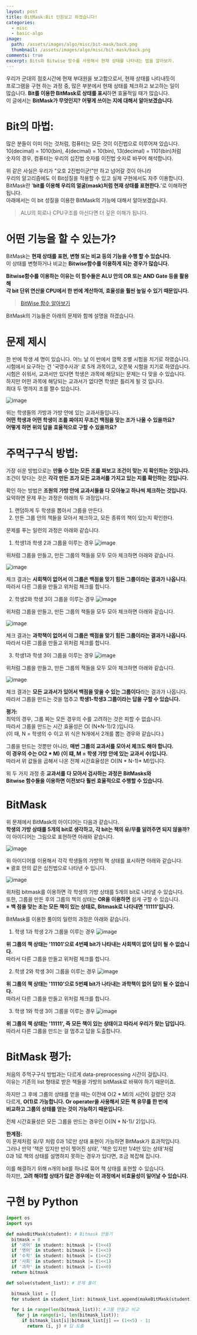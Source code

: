 ```yaml
---
layout: post
title: BitMask:Bit 인원보고 하겠습니다!
categories:
  - misc
  - basic-algo
image:
  path: /assets/images/algo/misc/bit-mask/back.png
  thumbnail: /assets/images/algo/misc/bit-mask/back.png
comments: true
excerpt: Bits와 Bitwise 함수를 사용해서 현재 상태를 나타내는 법을 알아보자.
---
```

우리가 군대의 점호시간에 현재 부대원을 보고함으로서, 현재 상태를 나타내듯이<br/>
프로그램을 구현 하는 과정 중, 많은 부분에서 현재 상태를 체크하고 보고하는 일이<br/>
많습니다. **Bit를 이용한 BitMask로 상태를 표시**하면 효율적일 때가 많습니다.<br/>
이 글에서는 **BitMask가 무엇인지? 어떻게 쓰이는 지에 대해서 알아보겠습니다.**<br/>

# Bit의 마법:
많은 분들이 이미 아는 것처럼, 컴퓨터는 모든 것이 이진법으로 이루어져 있습니다.<br/>
10(decimal) = 1010(bin), 4(decimal) = 10(bin), 13(decimal) = 1101(bin)처럼<br/>
숫자의 경우, 컴퓨터는 우리의 십진법 숫자를 이진법 숫자로 바꾸어 해석합니다. <br/>

<!-- 그럼 컴퓨터는 왜 이진법을 사용할까요??<br/>
그 이유는 **컴퓨터는 전자를 이용한 기계이기 때문입니다.**<br/>
더 말하면, 전자가 들어오면: 1 전자가 나가면: 0 처럼 신호로 인식하도록 설계되었죠.<br/>
전자 회로는 이 전자들의 신호들을 이용해 메모리로 만들고, CPU를 만드는 것입니다.<br/> -->

위 같은 사실은 우리가 "오호 2진법이군!"만 하고 넘어갈 것이 아니라<br/>
우리의 알고리즘에도 이 Bit성질을 적용할 수 있고 실제 구현에서도 자주 이용합니다.<br/>
BitMask란 '**bit를 이용해 우리의 얼굴(mask)처럼 현재 상태를 표현한다.**'로 이해하면 됩니다.<br/>
아래에서는 이 bit 성질을 이용한 BitMask의 기능에 대해서 알아보겠습니다.<br/>
> ALU의 회로나 CPU구조를 아신다면 더 깊은 이해가 됩니다.

# 어떤 기능을 할 수 있는가?
BitMask는 **현재 상태를 표현, 변형 또는 비교 등의 기능을 수행 할 수 있습니다.**<br/>
이 상태를 변형하거나 비교는 **Bitwise함수를 이용하게 되는 경우가 많습니다.**<br/>

**Bitwise함수를 이용하는 이유는 이 함수들은 ALU 안의 OR 또는 AND Gate 등을 활용해**<br/>
**각 bit 단위 연산을 CPU에서 한 번에 계산하여, 효율성을 훨씬 높일 수 있기 때문입니다.**<br/>
> [BitWise 함수 알아보기]()

BitMask의 기능들은 아래의 문제와 함께 설명을 하겠습니다.<br/>
# 문제 제시

한 반에 학생 세 명이 있습니다. 어느 날 이 반에서 깜짝 조별 시험을 치기로 하였습니다.<br/>
시험에서 요구하는 건 '국영수사과' 로 5개 과목이고, 오픈북 시험을 치기로 하였습니다.<br/>
시험은 쉬워서, 교과서만 있다면 학생은 과목에 해당되는 문제는 다 맞을 수 있습니다.<br/>
하지만 어떤 과목에 해당되는 교과서가 없다면 학생은 틀리게 될 것 입니다.<br/>
최대 두 명까지 조를 짤수 있습니다.<br/>

![image](/assets/images/algo/misc/bit-mask/problem.png)

위는 학생들의 가방과 가방 안에 있는 교과서들입니다.<br/>
**어떤 학생과 어떤 학생이 조를 짜야지 무조건 백점을 맞는 조가 나올 수 있을까요?**<br/>
**어떻게 하면 위의 답을 효율적으로 구할 수 있을까요?**<br/>

# 주먹구구식 방법:
가장 쉬운 방법으로는 **만들 수 있는 모든 조를 짜보고 조건이 맞는 지 확인하는 것입니다.**<br/>
조건이 맞다는 것은 **각각 만든 조가 모든 교과서를 가지고 있는 지를 확인하는 것입니다.**<br/>

확인 하는 방법은 **조원의 가방 안에 교과서들을 다 모아놓고 하나씩 체크하는 것입니다.**<br/>
요약하면 문제 푸는 과정은 아래의 두 과정입니다.<br/>
1. 랜덤하게 두 학생을 뽑아서 그룹을 만든다.
2. 만든 그룹 안의 책들을 모아서 체크하고, 모든 종류의 책이 있는지 확인한다.

문제를 푸는 일련의 과정은 아래와 같습니다.<br/>
1. 학생1과 학생 2과 그룹을 이루는 경우
![image](/assets/images/algo/misc/bit-mask/brute-force1.png)

위처럼 그룹을 만들고, 만든 그룹의 책들을 모두 모아 체크하면 아래와 같습니다.

![image](/assets/images/algo/misc/bit-mask/brute-force1-check.png)

체크 결과는 **사회책이 없어서 이 그룹은 백점을 맞기 힘든 그룹이라는 결과가 나옵니다.**<br/>
따라서 다른 그룹을 만들고 위처럼 체크를 합니다.<br/>

2. 학생2와 학생 3이 그룹을 이루는 경우
![image](/assets/images/algo/misc/bit-mask/brute-force2.png)

위처럼 그룹을 만들고, 만든 그룹의 책들을 모두 모아 체크하면 아래와 같습니다.

![image](/assets/images/algo/misc/bit-mask/brute-force2-check.png)

체크 결과는 **과학책이 없어서 이 그룹은 백점을 맞기 힘든 그룹이라는 결과가 나옵니다.**<br/>
따라서 다른 그룹을 만들고 위처럼 체크를 합니다.<br/>

3. 학생1과 학생 3이 그룹을 이루는 경우
![image](/assets/images/algo/misc/bit-mask/brute-force3.png)

위처럼 그룹을 만들고, 만든 그룹의 책들을 모두 모아 체크하면 아래와 같습니다.

![image](/assets/images/algo/misc/bit-mask/brute-force3-check.png)

체크 결과는 **모든 교과서가 있어서 백점을 맞을 수 있는 그룹이다**라는 결과가 나옵니다.<br/>
따라서 그룹을 만드는 것을 멈추고 **학생1-학생3 그룹이라는 답을 구할 수 있습니다.**<br/>

**평가:**<br/>
최악의 경우, 그룹 짜는 모든 경우의 수를 고려하는 것은 피할 수 없습니다.<br/>
따라서 그룹을 만드는 시간 효율성은 O( (N*N-1)/2 )입니다.<br/>
(이 때, N = 학생의 수 이고 위 식은 N개에서 2개를 뽑는 경우와 같습니다.)

그룹을 만드는 것뿐만 아니라, **매번 그룹의 교과서를 모아서 체크도 해야 합니다.**<br/>
**이 경우의 수는 O(2 * M) (이 떄, M = 학생 가방 안에 있는 교과서 수)입니다.**<br/>
따라서 위 값들을 곱해서 나온 전체 시간효율성은 O((N * N-1)* M)입니다.<br/>

위 두 가지 과정 중 **교과서를 다 모아서 검사하는 과정은 BitMasks와**<br/>
**Bitwise 함수들을 이용하면 이전보다 훨씬 효율적으로 수행할 수 있습니다.**<br/>

# BitMask
위 문제에서 BitMask의 아이디어는 다음과 같습니다.<br/>
**학생의 가방 상태를 5개의 bit로 생각하고, 각 bit는 책의 유/무를 알려주면 되지 않을까?**<br/>
이 아이디어는 그림으로 표현하면 아래와 같습니다.<br/>

![image](/assets/images/algo/misc/bit-mask/bitMask.png)

위 아이디어를 이용해서 각각 학생들의 가방의 책 상태를 표시하면 아래와 같습니다.<br/>
※ 괄호 안의 값은 십진법으로 나타낸 수 입니다.

![image](/assets/images/algo/misc/bit-mask/bitmask1.png)

위처럼 bitmask를 이용하면 각 학생의 가방 상태를 5개의 bit로 나타낼 수 있습니다.<br/>
또한, 그룹을 만든 후의 그룹의 책의 상태는 **OR을 이용하면** 쉽게 구할 수 있습니다.<br/>
※ **백 점을 맞는 조는 모든 책이 있는 상태로, Bitmask로 나타내면 '11111'입니다.**<br/>

BitMask를 이용한 풀이의 일련의 과정은 아래와 같습니다.
1. 학생 1과 학생 2가 그룹을 이루는 경우
![image](/assets/images/algo/misc/bit-mask/bitmask-or1.png)

**위 그룹의 책 상태는 '11101'으로 4번째 bit가 나타내는 사회책이 없어 답이 될 수 없습니다.**<br/>
따라서 다른 그룹을 만들고 위처럼 체크를 합니다.<br/>

2. 학생 2와 학생 3이 그룹을 이루는 경우
![image](/assets/images/algo/misc/bit-mask/bitmask-or2.png)

**위 그룹의 책 상태는 '11110'으로 5번째 bit가 나타내는 과학책이 없어 답이 될 수 없습니다.**<br/>
따라서 다른 그룹을 만들고 위처럼 체크를 합니다.<br/>

3. 학생 1와 학생 3이 그룹을 이루는 경우
![image](/assets/images/algo/misc/bit-mask/bitmask-or3.png)

**위 그룹의 책 상태는 '11111', 즉 모든 책이 있는 상태이고 따라서 우리가 찾는 답입니다.**<br/>
따라서 다른 그룹을 만드는 걸 멈추고 답을 도출합니다.<br/>

# BitMask 평가:
처음의 주먹구구식 방법과는 다르게 data-preprocessing 시간이 걸립니다.<br/>
이유는 기존의 list 형태로 받은 책들을 가방의 bitMask로 바꿔야 하기 때문이죠.<br/>

하지만 그 후에 그룹의 상태를 얻을 때는 이전에 O(2 * M)의 시간이 걸렸던 것과<br/>
다르게, **O(1)로 가능합니다. Or operater을 사용해서 모든 책 유무를 한 번에**<br/>
**비교하고 그룹의 상태를 얻는 것이 가능하기 때문입니다.**<br/>

전체 시간효율성은 모든 그룹을 만드는 경우인 O((N * N-1)/ 2)입니다.<br/>

**한계점:**<br/>
이 문제처럼 유/무 처럼 0과 1로만 상태 표현이 가능하면 BitMask가 효과적입니다.<br/>
그러나 만약 '책은 있지만 반이 찢어진 상태', '책은 있지만 1/4만 있는 상태'처럼<br/>
0과 1로 책의 상태를 설명하지 못하는 경우가 있다면, 조금 복잡해 집니다.<br/>

이를 해결하기 위해 n개의 bit를 하나로 묶어 책 상태를 표현할 수 있습니다.<br/>
하지만, **고려 해야할 상태가 많은 경우에는 이 과정에서 비효율성이 일어날 수 있습니다.**<br/>

# 구현 by Python
```python
import os
import sys

def makeBitMask(student): # Bitmask 만들기
  bitmask = 0
  if '국어' in student: bitmask |= (1<<4)
  if '영어' in student: bitmask |= (1<<3)
  if '수학' in student: bitmask |= (1<<2)
  if '사회' in student: bitmask |= (1<<1)
  if '과학' in student: bitmask |= (1<<0)
  return bitmask

def solve(student_list): # 문제 풀이

  bitmask_list = []
  for student in student_list: bitmask_list.append(makeBitMask(student)) #data-PreProcessing

  for i in range(len(bitmask_list)): #그룹 만들고 비교
    for j in range(i+1, len(bitmask_list)):
      if bitmask_list[i]|bitmask_list[j] == (1<<5) - 1:
        return (i, j) # 답 도출
```
